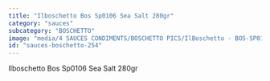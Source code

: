 ```yaml
---
title: "Ilboschetto Bos Sp0106 Sea Salt 280gr"
category: "sauces"
subcategory: "BOSCHETTO"
image: "media/4 SAUCES CONDIMENTS/BOSCHETTO PICS/IlBoschetto - BOS-SP0106 Sea Salt 280GR.png"
id: "sauces-boschetto-254"
---
```


Ilboschetto Bos Sp0106 Sea Salt 280gr
